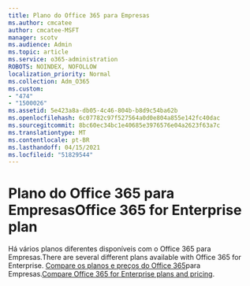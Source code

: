 ```yaml
---
title: Plano do Office 365 para Empresas
ms.author: cmcatee
author: cmcatee-MSFT
manager: scotv
ms.audience: Admin
ms.topic: article
ms.service: o365-administration
ROBOTS: NOINDEX, NOFOLLOW
localization_priority: Normal
ms.collection: Adm_O365
ms.custom:
- "474"
- "1500026"
ms.assetid: 5e423a8a-db05-4c46-804b-b8d9c54ba62b
ms.openlocfilehash: 6c07782c97f527564a0d0e804a855e142fc40dac
ms.sourcegitcommit: 8bc60ec34bc1e40685e3976576e04a2623f63a7c
ms.translationtype: MT
ms.contentlocale: pt-BR
ms.lasthandoff: 04/15/2021
ms.locfileid: "51829544"
---
```

# <a name="office-365-for-enterprise-plan"></a><span data-ttu-id="6413f-102">Plano do Office 365 para Empresas</span><span class="sxs-lookup"><span data-stu-id="6413f-102">Office 365 for Enterprise plan</span></span>

<span data-ttu-id="6413f-103">Há vários planos diferentes disponíveis com o Office 365 para Empresas.</span><span class="sxs-lookup"><span data-stu-id="6413f-103">There are several different plans available with Office 365 for Enterprise.</span></span> <span data-ttu-id="6413f-104">[Compare os planos e preços do Office 365](https://products.office.com/business/compare-more-office-365-for-business-plans)para Empresas.</span><span class="sxs-lookup"><span data-stu-id="6413f-104">[Compare Office 365 for Enterprise plans and pricing](https://products.office.com/business/compare-more-office-365-for-business-plans).</span></span>  